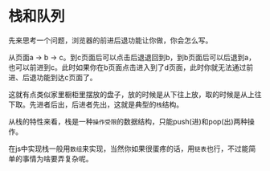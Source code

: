 # 栈和队列
先来思考一个问题，浏览器的前进后退功能让你做，你会怎么写。<br />

从页面a -> b -> c。到c页面后可以点击后退退回到b，到b页面后可以后退到a，也可以前进到c。此时如果你在b页面点击进入到了d页面，此时你就无法通过前进、后退功能到达c页面了。

这就有点类似家里橱柜里摆放的盘子，放的时候是从下往上放，取的时候是从上往下取。先进者后出，后进者先出，这就是典型的`栈`结构。

从栈的特性来看，栈是一种`操作受限`的数据结构，只能push(进)和pop(出)两种操作。

在js中实现栈一般用`数组`来实现，当然你如果很蛋疼的话，用`链表`也行，不过能简单的事情为啥要弄复杂呢。



